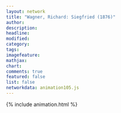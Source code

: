 ```yaml
---
layout: network
title: "Wagner, Richard: Siegfried (1876)"
author:
description:
headline:
modified:
category:
tags:
imagefeature: 
mathjax: 
chart: 
comments: true
featured: false
list: false
networkdata: animation105.js
---
```

{% include animation.html %}
